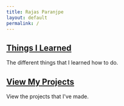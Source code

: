 ```yaml
---
title: Rajas Paranjpe
layout: default
permalink: /
---
```


## [Things I Learned](/learned)
The different things that I learned how to do.

## [View My Projects](/projects)
View the projects that I've made.